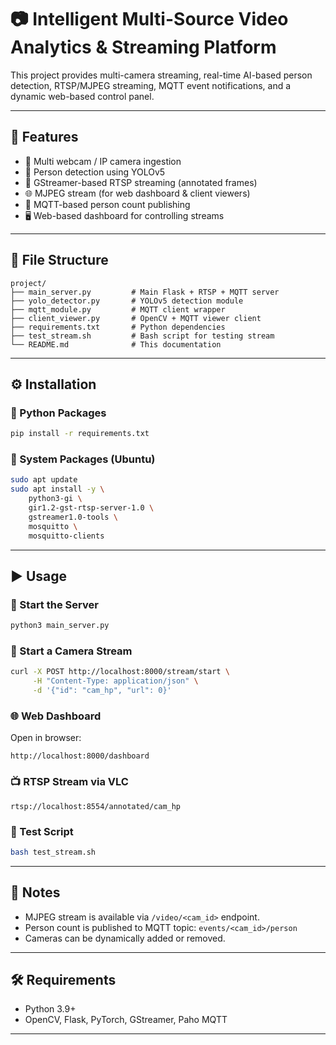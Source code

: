 # 📷 Intelligent Multi-Source Video Analytics & Streaming Platform

This project provides multi-camera streaming, real-time AI-based person detection, RTSP/MJPEG streaming, MQTT event notifications, and a dynamic web-based control panel.

---

## 🚀 Features

* 🔌 Multi webcam / IP camera ingestion
* 🧠 Person detection using YOLOv5
* 🎥 GStreamer-based RTSP streaming (annotated frames)
* 🌐 MJPEG stream (for web dashboard & client viewers)
* 📡 MQTT-based person count publishing
* 🖥️ Web-based dashboard for controlling streams

---

## 📁 File Structure

```
project/
├── main_server.py         # Main Flask + RTSP + MQTT server
├── yolo_detector.py       # YOLOv5 detection module
├── mqtt_module.py         # MQTT client wrapper
├── client_viewer.py       # OpenCV + MQTT viewer client
├── requirements.txt       # Python dependencies
├── test_stream.sh         # Bash script for testing stream
└── README.md              # This documentation
```

---

## ⚙️ Installation

### 🐍 Python Packages

```bash
pip install -r requirements.txt
```

### 🧱 System Packages (Ubuntu)

```bash
sudo apt update
sudo apt install -y \
    python3-gi \
    gir1.2-gst-rtsp-server-1.0 \
    gstreamer1.0-tools \
    mosquitto \
    mosquitto-clients
```

---

## ▶️ Usage

### 🔧 Start the Server

```bash
python3 main_server.py
```

### 🎦 Start a Camera Stream

```bash
curl -X POST http://localhost:8000/stream/start \
     -H "Content-Type: application/json" \
     -d '{"id": "cam_hp", "url": 0}'
```

### 🌐 Web Dashboard

Open in browser:

```
http://localhost:8000/dashboard
```

### 📺 RTSP Stream via VLC

```
rtsp://localhost:8554/annotated/cam_hp
```

### 🧪 Test Script

```bash
bash test_stream.sh
```

---

## 🧠 Notes

* MJPEG stream is available via `/video/<cam_id>` endpoint.
* Person count is published to MQTT topic: `events/<cam_id>/person`
* Cameras can be dynamically added or removed.

---

## 🛠️ Requirements

* Python 3.9+
* OpenCV, Flask, PyTorch, GStreamer, Paho MQTT

---


